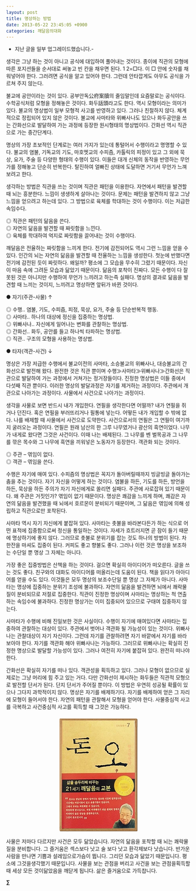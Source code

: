 ```yaml
---
layout: post
title: 명상하는 방법
date: 2013-05-22 23:45:05 +0900
categories: 깨달음의대화
---
```

- 지난 글을 일부 업그레이드했습니다.- 


  


생각은 그냥 하는 것이 아니고 공식에 대입하여 풀어내는 것이다. 종이에 직관의 모형에 따른 포지션들을 순서대로 써놓고 빈 칸을 채우면 된다. 1 2=□다. 이 □ 안에 숫자를 채워넣어야 한다. 그러려면 공식을 알고 있어야 한다. 그런데 안타깝게도 아무도 공식을 가르쳐 주지 않는다. 


  


불교에 공안이라는 것이 있다. 공부안독公府案牘의 줄임말인데 요즘말로는 공식이다. 수학공식처럼 모형을 정해놓은 것이다. 화두話頭라고도 한다. 역시 모형이라는 의미가 있다. 불교의 명상법이 일부 모형적 사고를 반영하고 있다. 그러나 친절하지 않다. 체계적으로 정립되어 있지 않은 것이다. 불교에 사마타와 위빠사나도 있으나 화두공안을 쓰는 간화선으로 발달하여 가는 과정에 등장한 원시형태의 명상법이다. 간화선 역시 직관으로 가는 중간단계다. 


  


명상의 가장 초보적인 단계로는 여러 가지가 있는데 통털어서 수행이라고 명명할 수 있다. 불교의 염불, 기독교의 기도, 마호멧교의 수피즘, 카톨릭의 피정이 있고 그 외에 묵상, 요가, 주술 등 다양한 형태의 수행이 있다. 이들은 대개 신체의 동작을 반영하는 무언가를 정해놓고 단순히 반복한다. 탈진하여 얼빠진 상태에 도달하면 거기서 무언가 느껴보려고 한다. 


  


생각하는 방법은 직관을 쓰는 것이며 직관은 패턴을 이용한다. 자연에서 패턴을 발견할 때 뇌는 흥분한다. 느낌이 생생하게 살아나는 것이다. 문제는 패턴을 발견하지 않고 그냥 느낌을 얻으려고 하는데 있다. 그 방법으로 육체를 학대하는 것이 수행이다. 이는 저급한 속임수다.


  


◎ 직관은 패턴의 닮음을 쓴다.    
◎ 자연의 닮음을 발견할 때 짜릿함을 느낀다.    
◎ 육체를 학대하여 억지로 짜릿함을 끌어내는 것이 수행이다. 


  


깨달음은 전율하는 짜릿함을 느끼게 한다. 전기에 감전되어도 역시 그런 느낌을 얻을 수 있다. 인간의 뇌는 자연의 닮음을 발견할 때 전율하는 느낌을 생성한다. 첫눈에 반했다면 전기에 감전된 듯이 짜릿하다. 왜일까? 평소에 그 모습을 무수히 그렸기 때문이다. 자신이 마음 속에 그려둔 모습과 닮았기 때문이다. 닮음의 포착이 진짜다. 모든 수행이 다 잘못된 것은 아니지만 수행하여 무언가 느끼려고 하는즉 실패다. 명상의 결과로 닮음을 발견할 때 느끼는 것이지, 느끼려고 명상하면 앞뒤가 바뀐 것이다. 


  


● 자기(주관-사물) ↑ 

◎ 수행.. 염불, 기도, 수피즘, 피정, 묵상, 요가, 주술 등 단순반복적 행동.     
◎ 사마타.. 하나의 대상에 정신을 집중하는 명상법.    
◎ 위빠사나.. 자신에게 일어나는 변화를 관찰하는 명상법.    
◎ 간화선.. 화두, 공안를 들고 하나씩 타파하는 명상법.    
◎ 직관.. 구조의 모형을 사용하는 명상법. 

● 타자(객관-사건) ↓ 


  


명상은 가장 저급한 수행에서 불교이전의 사마타, 소승불교의 위빠사나, 대승불교의 간화선으로 발전해 왔다. 완전한 것은 직관 뿐이며 수행≫사마타≫위빠사나≫간화선은 직관으로 발달하여 가는 과정에서 거쳐가는 정거장들이다. 진정한 명상법은 이들 중에서 다섯째 직관 뿐이다. 이러한 명상의 발달과정은 자기를 제거하는 과정이다. 주관에서 개관으로 나아가는 과정이다. 사물에서 사건으로 나아가는 과정이다. 


  


생각을 사물로 보면 반드시 내가 개입한다. 연필을 생각한다면 어떨까? 내가 연필을 쥐거나 던진다. 혹은 연필을 부러뜨리거나 필통에 넣는다. 어떻든 내가 개입할 수 밖에 없다. 나를 배제할 때 사물에서 사건으로 도약한다. 사건으로서의 연필은 그 연필이 여기까지 굴러오는 과정이다. 연필은 원래 남산의 한 그루 나무였거나 광산의 흑연이었다. 나무가 내게로 왔다면 그것은 사건이다. 이때 나는 배제된다. 그 나무를 벤 벌목공과 그 나무를 깎은 목수와 그 나무에 흑연을 끼워넣은 노동자가 등장한다. 객관화 되는 것이다.


  


◎ 주관 – 엮임이 없다.    
◎ 객관 – 엮임을 쓴다. 


  


수행은 자기에 매여 있다. 수피즘의 명상법은 꼭지가 돌아버릴때까지 빙글빙글 돌아가는 춤을 추는 것이다. 자기 자신을 어떻게 하는 것이다. 염불을 하든, 기도를 하든, 방언을 하든, 묵상을 하든 주의가 자기 자신에게로 쏠리면 실패다. 주관에 사로잡혀 있기 때문이다. 왜 주관은 거짓인가? 엮임이 없기 때문이다. 명상은 쾌감을 느끼게 하며, 쾌감은 자연의 닮음을 발견했을 때 뇌에서 호르몬이 분비되기 때문이며, 그 닮음은 엮임에 의해 성립하고 직관으로만 포착된다. 


  


사마타 역시 자기 자신에게 붙잡혀 있다. 사마타는 촛불을 바라본다든가 하는 식으로 어떤 표적에 집중함으로써 정신을 통일하는 것이다. 자세가 흐트러지면 곧 잠이 들기 때문에 명상하기에 좋지 않다. 그러므로 촛불로 분위기를 잡는 것도 하나의 방법이 된다. 차 한잔을 마셔도 집중이 된다. 커피도 좋고 향불도 좋다. 그러나 이런 것은 명상을 보조하는 수단일 뿐 명상 그 자체는 아니다. 


  


가장 좋은 집중방법은 산책을 하는 것이다. 걸으면 확실히 아이디어가 떠오른다. 글을 쓰는 것도 좋다. 친구와의 대화도 아이디어를 떠올리는데 도움이 된다. 책을 읽다가 아아디어를 얻을 수도 있다. 이것들은 모두 명상의 보조수단일 뿐 명상 그 자체가 아니다. 사마타는 명상에 집중하는 분위기 조성에 불과하다. 자연의 닮음을 발견하면 뇌에서 쾌락물질이 분비되므로 저절로 집중한다. 직관이 진정한 명상이며 사마타는 명상하는 척 연출하는 속임수에 불과하다. 진정한 명상가는 이미 집중되어 있으므로 구태여 집중하지 않는다.


  


사마타가 수행에 비해 진일보한 것은 사실이다. 수행이 자기에 매여있다면 사마타는 집중하여 관찰하는 대상이 있다. 주관에서 벗어나 객관화 될 가능성이 있는 것이다. 위빠사나는 관찰대상이 자기 자신이다. 그런데 자기를 관찰하려면 자기 바깥에서 자기를 바라보아야 한다. 자기를 객관화 해야 위빠사나는 가능하다. 그러므로 위빠사나는 확실히 진정한 명상으로 발달할 가능성이 있다. 그러나 여전히 자기에 붙잡혀 있다. 완전히 떠나야 한다.


  


간화선은 확실히 자기를 떠나 있다. 객관성을 획득하고 있다. 그러나 모형이 없으므로 실제로는 그냥 머리에 힘 주고 있는 거다. 다만 간화선이 제시하는 화두들은 직관적 모형으로 발전할 단서가 된다. 단지 단서가 주어질 뿐이다. 이 방법은 우연히 성공될 확률이 있으나 그다지 과학적이지 않다. 명상은 자기를 배제하기다. 자기를 배제하여 얻은 그 자리에 모형이 들어서야 한다. 자연의 패턴을 관찰해서 모형을 얻어야 한다. 사물중심적 사고를 극복하고 사건중심적 사고를 획득할 때 그것은 가능하다. 


  






 ###


  




<p align="center">
  <a href="?mid=DonOh"><img alt="345678.jpg" src="files/attach/images/198/727/315/55.JPG" /> <br /></a>
</p>





사물은 저마다 다르지만 사건은 모두 닮았습니다. 자연의 닮음을 포착할 때 뇌는 쾌락물질을 분비합니다. 그 즐거움은 섹스보다 낫고 술 보다 낫고 환각제보다 낫습니다. 반가운 사람을 만나면 기쁨과 설레임으로가슴이 뜁니다. 그리던 모습과 닮았기 때문입니다. 평소에 그것을생각했기 때문입니다. 사물을 보는 관점을 버리고 사건을 보는 관점을획득할 때 세상 모든 것이닮았음을 깨닫게 됩니다. 삶은 즐거움으로 가득찹니다.







**∑**